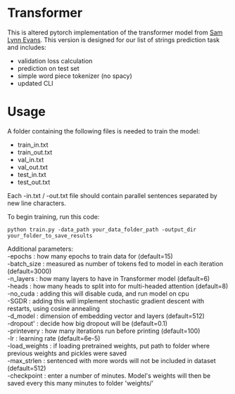 # Transformer

This is altered pytorch implementation of the transformer model from <a href=https://towardsdatascience.com/how-to-code-the-transformer-in-pytorch-24db27c8f9ec>Sam Lynn Evans</a>. This version is designed for our list of strings prediction task and includes:

- validation loss calculation
- prediction on test set
- simple word piece tokenizer (no spacy)
- updated CLI 

# Usage

A folder containing the following files is needed to train the model: 
- train_in.txt
- train_out.txt
- val_in.txt
- val_out.txt
- test_in.txt
- test_out.txt

Each -in.txt / -out.txt file should contain parallel sentences separated by new line characters. 

To begin training, run this code:
```
python train.py -data_path your_data_folder_path -output_dir your_folder_to_save_results
```

Additional parameters:<br />
-epochs : how many epochs to train data for (default=15)<br />
-batch_size : measured as number of tokens fed to model in each iteration (default=3000)<br />
-n_layers : how many layers to have in Transformer model (default=6)<br />
-heads : how many heads to split into for multi-headed attention (default=8)<br />
-no_cuda : adding this will disable cuda, and run model on cpu<br />
-SGDR : adding this will implement stochastic gradient descent with restarts, using cosine annealing<br />
-d_model : dimension of embedding vector and layers (default=512)<br />
-dropout' : decide how big dropout will be (default=0.1)<br />
-printevery : how many iterations run before printing (default=100)<br />
-lr : learning rate (default=6e-5)<br />
-load_weights : if loading pretrained weights, put path to folder where previous weights and pickles were saved <br />
-max_strlen : sentenced with more words will not be included in dataset (default=512)<br />
-checkpoint : enter a number of minutes. Model's weights will then be saved every this many minutes to folder 'weights/'<br />